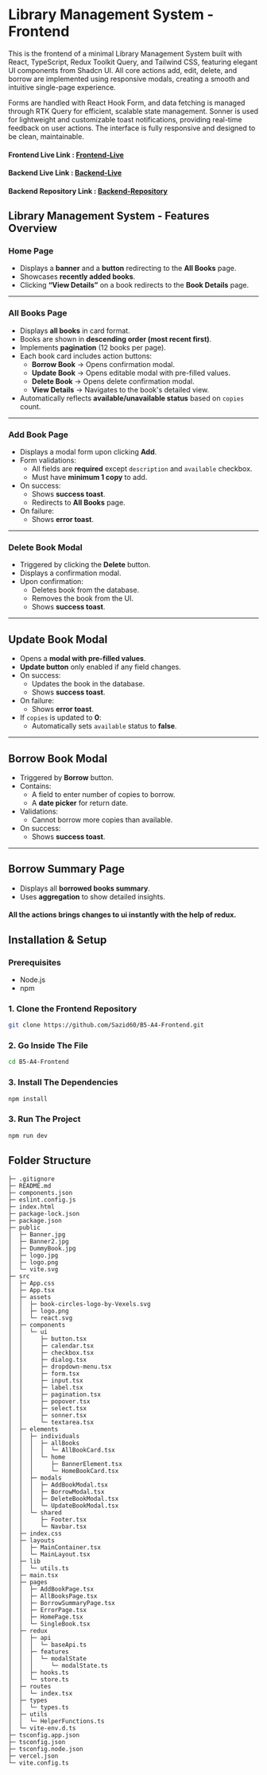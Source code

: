 # Library Management System - Frontend 

This is the frontend of a minimal Library Management System built with React, TypeScript, Redux Toolkit Query, and Tailwind CSS, featuring elegant UI components from Shadcn UI. All core actions add, edit, delete, and borrow are implemented using responsive modals, creating a smooth and intuitive single-page experience.

Forms are handled with React Hook Form, and data fetching is managed through RTK Query for efficient, scalable state management. Sonner is used for lightweight and customizable toast notifications, providing real-time feedback on user actions. The interface is fully responsive and designed to be clean, maintainable. 

#### Frontend Live Link :  [Frontend-Live](https://b5-a4-frontend-sazid.vercel.app/)
#### Backend Live Link :  [Backend-Live](https://b5-a4-backend-sazid.vercel.app)
#### Backend Repository Link :  [Backend-Repository](https://github.com/Sazid60/B5-A4-Backend)

## Library Management System - Features Overview

### Home Page
- Displays a **banner** and a **button** redirecting to the **All Books** page.
- Showcases **recently added books**.
- Clicking **“View Details”** on a book redirects to the **Book Details** page.

---

### All Books Page
- Displays **all books** in card format.
- Books are shown in **descending order (most recent first)**.
- Implements **pagination** (12 books per page).
- Each book card includes action buttons:
  - **Borrow Book** → Opens confirmation modal.
  - **Update Book** → Opens editable modal with pre-filled values.
  - **Delete Book** → Opens delete confirmation modal.
  - **View Details** → Navigates to the book's detailed view.
- Automatically reflects **available/unavailable status** based on `copies` count.

---

### Add Book Page
- Displays a modal form upon clicking **Add**.
- Form validations:
  - All fields are **required** except `description` and `available` checkbox.
  - Must have **minimum 1 copy** to add.
- On success:
  - Shows **success toast**.
  - Redirects to **All Books** page.
- On failure:
  - Shows **error toast**.

---

### Delete Book Modal
- Triggered by clicking the **Delete** button.
- Displays a confirmation modal.
- Upon confirmation:
  - Deletes book from the database.
  - Removes the book from the UI.
  - Shows **success toast**.

---

## Update Book Modal
- Opens a **modal with pre-filled values**.
- **Update button** only enabled if any field changes.
- On success:
  - Updates the book in the database.
  - Shows **success toast**.
- On failure:
  - Shows **error toast**.
- If `copies` is updated to **0**:
  - Automatically sets `available` status to **false**.

---

## Borrow Book Modal
- Triggered by **Borrow** button.
- Contains:
  - A field to enter number of copies to borrow.
  - A **date picker** for return date.
- Validations:
  - Cannot borrow more copies than available.
- On success:
  - Shows **success toast**.

---

## Borrow Summary Page
- Displays all **borrowed books summary**.
- Uses **aggregation** to show detailed insights.

#### All the actions brings changes to ui instantly with the help of redux. 


## Installation & Setup

### Prerequisites

- Node.js 
- npm 

### 1. Clone the Frontend Repository

```bash
git clone https://github.com/Sazid60/B5-A4-Frontend.git
```

### 2. Go Inside The File 

```bash
cd B5-A4-Frontend
```

### 3. Install The Dependencies 

```bash
npm install 
```
### 3. Run The Project

```bash
npm run dev  
```


## Folder Structure 
```
├─ .gitignore
├─ README.md
├─ components.json
├─ eslint.config.js
├─ index.html
├─ package-lock.json
├─ package.json
├─ public
│  ├─ Banner.jpg
│  ├─ Banner2.jpg
│  ├─ DummyBook.jpg
│  ├─ logo.jpg
│  ├─ logo.png
│  └─ vite.svg
├─ src
│  ├─ App.css
│  ├─ App.tsx
│  ├─ assets
│  │  ├─ book-circles-logo-by-Vexels.svg
│  │  ├─ logo.png
│  │  └─ react.svg
│  ├─ components
│  │  └─ ui
│  │     ├─ button.tsx
│  │     ├─ calendar.tsx
│  │     ├─ checkbox.tsx
│  │     ├─ dialog.tsx
│  │     ├─ dropdown-menu.tsx
│  │     ├─ form.tsx
│  │     ├─ input.tsx
│  │     ├─ label.tsx
│  │     ├─ pagination.tsx
│  │     ├─ popover.tsx
│  │     ├─ select.tsx
│  │     ├─ sonner.tsx
│  │     └─ textarea.tsx
│  ├─ elements
│  │  ├─ individuals
│  │  │  ├─ allBooks
│  │  │  │  └─ AllBookCard.tsx
│  │  │  └─ home
│  │  │     ├─ BannerElement.tsx
│  │  │     └─ HomeBookCard.tsx
│  │  ├─ modals
│  │  │  ├─ AddBookModal.tsx
│  │  │  ├─ BorrowModal.tsx
│  │  │  ├─ DeleteBookModal.tsx
│  │  │  └─ UpdateBookModal.tsx
│  │  └─ shared
│  │     ├─ Footer.tsx
│  │     └─ Navbar.tsx
│  ├─ index.css
│  ├─ layouts
│  │  ├─ MainContainer.tsx
│  │  └─ MainLayout.tsx
│  ├─ lib
│  │  └─ utils.ts
│  ├─ main.tsx
│  ├─ pages
│  │  ├─ AddBookPage.tsx
│  │  ├─ AllBooksPage.tsx
│  │  ├─ BorrowSummaryPage.tsx
│  │  ├─ ErrorPage.tsx
│  │  ├─ HomePage.tsx
│  │  └─ SingleBook.tsx
│  ├─ redux
│  │  ├─ api
│  │  │  └─ baseApi.ts
│  │  ├─ features
│  │  │  └─ modalState
│  │  │     └─ modalState.ts
│  │  ├─ hooks.ts
│  │  └─ store.ts
│  ├─ routes
│  │  └─ index.tsx
│  ├─ types
│  │  └─ types.ts
│  ├─ utils
│  │  └─ HelperFunctions.ts
│  └─ vite-env.d.ts
├─ tsconfig.app.json
├─ tsconfig.json
├─ tsconfig.node.json
├─ vercel.json
└─ vite.config.ts
```
